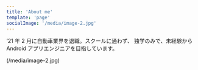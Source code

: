 ```yaml
---
title: 'About me'
template: 'page'
socialImage: '/media/image-2.jpg'
---
```


‘21 年 2 月に自動車業界を退職。スクールに通わず、
独学のみで、未経験から Android アプリエンジニアを目指しています。

(/media/image-2.jpg)
